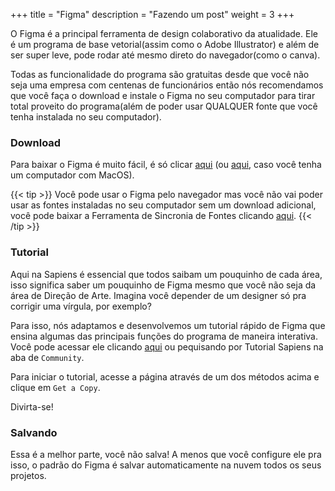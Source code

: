 +++
title = "Figma"
description = "Fazendo um post"
weight = 3
+++

O Figma é a principal ferramenta de design colaborativo da atualidade. Ele é um programa de base vetorial(assim como o Adobe Illustrator) e além de ser super leve, pode rodar até mesmo direto do navegador(como o canva).

Todas as funcionalidade do programa são gratuitas desde que você não seja uma empresa com centenas de funcionários então nós recomendamos que você faça o download e instale o Figma no seu computador para tirar total proveito do programa(além de poder usar QUALQUER fonte que você tenha instalada no seu computador).

### Download

Para baixar o Figma é muito fácil, é só clicar [aqui](https://www.figma.com/download/desktop/win) (ou [aqui](https://www.figma.com/download/desktop/mac), caso você tenha um computador com MacOS). 

{{< tip  >}}
Você pode usar o Figma pelo navegador mas você não vai poder usar as fontes instaladas no seu computador sem um download adicional, você pode baixar a Ferramenta de Sincronia de Fontes clicando [aqui](https://desktop.figma.com/agent/win/InstallFigmaAgent.exe).
{{< /tip >}}

### Tutorial

Aqui na Sapiens é essencial que todos saibam um pouquinho de cada área, isso significa saber um pouquinho de Figma mesmo que você não seja da área de Direção de Arte. Imagina você depender de um designer só pra corrigir uma vírgula, por exemplo?

Para isso, nós adaptamos e desenvolvemos um tutorial rápido de Figma que ensina algumas das principais funções do programa de maneira interativa. Você pode acessar ele clicando [aqui](https://www.figma.com/community/file/1158961875918277453) ou pequisando por Tutorial Sapiens na aba de `Community`. 

Para iniciar o tutorial, acesse a página através de um dos métodos acima e clique em `Get a Copy`.

Divirta-se!

### Salvando

Essa é a melhor parte, você não salva! A menos que você configure ele pra isso, o padrão do Figma é salvar automaticamente na nuvem todos os seus projetos.